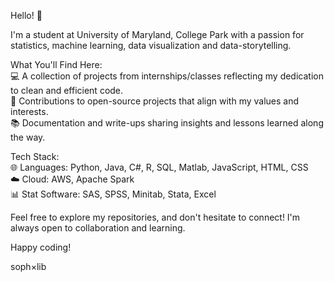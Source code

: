 <p>  
Hello! 👋 <br>

I'm a student at University of Maryland, College Park with a passion for statistics, machine learning, data visualization and data-storytelling. <br>

What You'll Find Here: <br>
💻 A collection of projects from internships/classes reflecting my dedication to clean and efficient code. <br>
🚀 Contributions to open-source projects that align with my values and interests. <br>
📚 Documentation and write-ups sharing insights and lessons learned along the way. <br>

Tech Stack: <br>
🌐 Languages: Python, Java, C#, R, SQL, Matlab, JavaScript, HTML, CSS <br>
☁️ Cloud: AWS, Apache Spark <br>
📊 Stat Software: SAS, SPSS, Minitab, Stata, Excel <br>

Feel free to explore my repositories, and don't hesitate to connect! I'm always open to collaboration and learning. <br>

Happy coding! <br>

soph×lib

<p>
